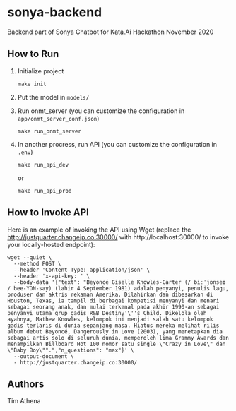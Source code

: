 # sonya-backend
Backend part of Sonya Chatbot for Kata.Ai Hackathon November 2020

## How to Run

1. Initialize project
    ```shell script
    make init
    ```

2. Put the model in `models/`

3. Run onmt_server  (you can customize the configuration in `app/onmt_server_conf.json`)
    ```shell script
    make run_onmt_server
    ```
   
4. In another procress, run API  (you can customize the configuration in `.env`)
    ```shell script
    make run_api_dev
    ```
   or
    ```shell script
    make run_api_prod
    ```
   
## How to Invoke API

Here is an example of invoking the API using Wget (replace the http://justquarter.changeip.co:30000/ with http://localhost:30000/ to invoke your locally-hosted endpoint):

```shell script
wget --quiet \
  --method POST \
  --header 'Content-Type: application/json' \
  --header 'x-api-key: ' \
  --body-data '{"text": "Beyoncé Giselle Knowles-Carter (/ biːˈjɒnseɪ / bee-YON-say) (lahir 4 September 1981) adalah penyanyi, penulis lagu, produser dan aktris rekaman Amerika. Dilahirkan dan dibesarkan di Houston, Texas, ia tampil di berbagai kompetisi menyanyi dan menari sebagai seorang anak, dan mulai terkenal pada akhir 1990-an sebagai penyanyi utama grup gadis R&B Destiny'\''s Child. Dikelola oleh ayahnya, Mathew Knowles, kelompok ini menjadi salah satu kelompok gadis terlaris di dunia sepanjang masa. Hiatus mereka melihat rilis album debut Beyoncé, Dangerously in Love (2003), yang menetapkan dia sebagai artis solo di seluruh dunia, memperoleh lima Grammy Awards dan menampilkan Billboard Hot 100 nomor satu single \"Crazy in Love\" dan \"Baby Boy\"".","n_questions": "max"}' \
  --output-document \
  - http://justquarter.changeip.co:30000/
```

## Authors

Tim Athena
